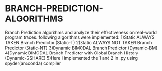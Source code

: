 # BRANCH-PREDICTION-ALGORITHMS
Branch Prediction algorithms and analyze their effectiveness on real-world program traces.
following algorithms were implemented:
1)Static ALWAYS TAKEN Branch Predictor (Static-T)
2)Static ALWAYS NOT TAKEN Branch Predictor (Static-NT)
3)Dynamic BIMODAL Branch Predictor (Dynamic-BM)
4)Dynamic BIMODAL Branch Predictor with Global Branch History (Dynamic-GSHARE)
5)Here i implemented the 1 and 2 in .py using spyder(anaconda) compiler
